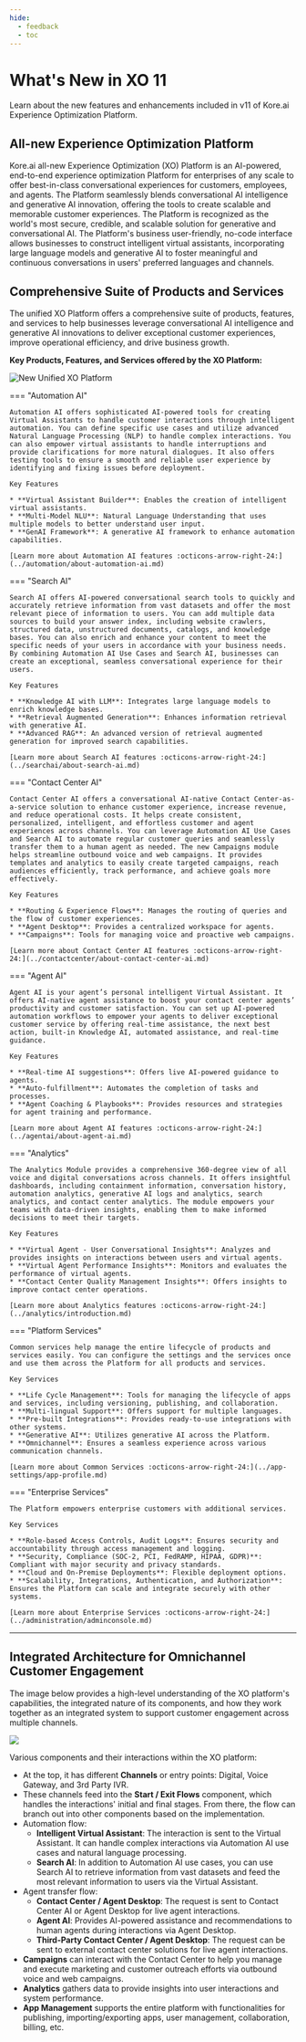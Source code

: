 ```yaml
---
hide:
  - feedback
  - toc
---
```

# What's New in XO 11
Learn about the new features and enhancements included in v11 of Kore.ai Experience Optimization Platform.

## All-new Experience Optimization Platform
Kore.ai all-new Experience Optimization (XO) Platform is an AI-powered, end-to-end experience optimization Platform for enterprises of any scale to offer best-in-class conversational experiences for customers, employees, and agents. The Platform seamlessly blends conversational AI intelligence and generative AI innovation, offering the tools to create scalable and memorable customer experiences. The Platform is recognized as the world's most secure, credible, and scalable solution for generative and conversational AI. The Platform's business user-friendly, no-code interface allows businesses to construct intelligent virtual assistants, incorporating large language models and generative AI to foster meaningful and continuous conversations in users' preferred languages and channels.

## Comprehensive Suite of Products and Services
The unified XO Platform offers a comprehensive suite of products, features, and services to help businesses leverage conversational AI intelligence and generative AI innovations to deliver exceptional customer experiences, improve operational efficiency, and drive business growth.

**Key Products, Features, and Services offered by the XO Platform:**

<img src="../images/xo-platform-components.png" alt="New Unified XO Platform" title="New unified XO Platform">

=== "Automation AI"

    Automation AI offers sophisticated AI-powered tools for creating Virtual Assistants to handle customer interactions through intelligent automation. You can define specific use cases and utilize advanced Natural Language Processing (NLP) to handle complex interactions. You can also empower virtual assistants to handle interruptions and provide clarifications for more natural dialogues. It also offers testing tools to ensure a smooth and reliable user experience by identifying and fixing issues before deployment.
    
    Key Features
    
    * **Virtual Assistant Builder**: Enables the creation of intelligent virtual assistants.
    * **Multi-Model NLU**: Natural Language Understanding that uses multiple models to better understand user input.
    * **GenAI Framework**: A generative AI framework to enhance automation capabilities.  
    
    [Learn more about Automation AI features :octicons-arrow-right-24:](../automation/about-automation-ai.md)

=== "Search AI"

    Search AI offers AI-powered conversational search tools to quickly and accurately retrieve information from vast datasets and offer the most relevant piece of information to users. You can add multiple data sources to build your answer index, including website crawlers, structured data, unstructured documents, catalogs, and knowledge bases. You can also enrich and enhance your content to meet the specific needs of your users in accordance with your business needs. By combining Automation AI Use Cases and Search AI, businesses can create an exceptional, seamless conversational experience for their users.
    
    Key Features
    
    * **Knowledge AI with LLM**: Integrates large language models to enrich knowledge bases.
    * **Retrieval Augmented Generation**: Enhances information retrieval with generative AI.
    * **Advanced RAG**: An advanced version of retrieval augmented generation for improved search capabilities.  
    
    [Learn more about Search AI features :octicons-arrow-right-24:](../searchai/about-search-ai.md)

=== "Contact Center AI"

    Contact Center AI offers a conversational AI-native Contact Center-as-a-service solution to enhance customer experience, increase revenue, and reduce operational costs. It helps create consistent, personalized, intelligent, and effortless customer and agent experiences across channels. You can leverage Automation AI Use Cases and Search AI to automate regular customer queries and seamlessly transfer them to a human agent as needed. The new Campaigns module helps streamline outbound voice and web campaigns. It provides templates and analytics to easily create targeted campaigns, reach audiences efficiently, track performance, and achieve goals more effectively.
    
    Key Features
    
    * **Routing & Experience Flows**: Manages the routing of queries and the flow of customer experiences.
    * **Agent Desktop**: Provides a centralized workspace for agents.
    * **Campaigns**: Tools for managing voice and proactive web campaigns.  
    
    [Learn more about Contact Center AI features :octicons-arrow-right-24:](../contactcenter/about-contact-center-ai.md)

=== "Agent AI"

    Agent AI is your agent’s personal intelligent Virtual Assistant. It offers AI-native agent assistance to boost your contact center agents’ productivity and customer satisfaction. You can set up AI-powered automation workflows to empower your agents to deliver exceptional customer service by offering real-time assistance, the next best action, built-in Knowledge AI, automated assistance, and real-time guidance.
    
    Key Features
    
    * **Real-time AI suggestions**: Offers live AI-powered guidance to agents.
    * **Auto-fulfillment**: Automates the completion of tasks and processes.
    * **Agent Coaching & Playbooks**: Provides resources and strategies for agent training and performance.  
    
    [Learn more about Agent AI features :octicons-arrow-right-24:](../agentai/about-agent-ai.md)

=== "Analytics"

    The Analytics Module provides a comprehensive 360-degree view of all voice and digital conversations across channels. It offers insightful dashboards, including containment information, conversation history, automation analytics, generative AI logs and analytics, search analytics, and contact center analytics. The module empowers your teams with data-driven insights, enabling them to make informed decisions to meet their targets.
    
    Key Features
    
    * **Virtual Agent - User Conversational Insights**: Analyzes and provides insights on interactions between users and virtual agents.
    * **Virtual Agent Performance Insights**: Monitors and evaluates the performance of virtual agents.
    * **Contact Center Quality Management Insights**: Offers insights to improve contact center operations.  
    
    [Learn more about Analytics features :octicons-arrow-right-24:](../analytics/introduction.md)

=== "Platform Services"

    Common services help manage the entire lifecycle of products and services easily. You can configure the settings and the services once and use them across the Platform for all products and services.
    
    Key Services
    
    * **Life Cycle Management**: Tools for managing the lifecycle of apps and services, including versioning, publishing, and collaboration.
    * **Multi-lingual Support**: Offers support for multiple languages.
    * **Pre-built Integrations**: Provides ready-to-use integrations with other systems.
    * **Generative AI**: Utilizes generative AI across the Platform.
    * **Omnichannel**: Ensures a seamless experience across various communication channels.  
    
    [Learn more about Common Services :octicons-arrow-right-24:](../app-settings/app-profile.md)

=== "Enterprise Services"

    The Platform empowers enterprise customers with additional services.   
    
    Key Services
    
    * **Role-based Access Controls, Audit Logs**: Ensures security and accountability through access management and logging.
    * **Security, Compliance (SOC-2, PCI, FedRAMP, HIPAA, GDPR)**: Compliant with major security and privacy standards.
    * **Cloud and On-Premise Deployments**: Flexible deployment options.
    * **Scalability, Integrations, Authentication, and Authorization**: Ensures the Platform can scale and integrate securely with other systems.  
    
    [Learn more about Enterprise Services :octicons-arrow-right-24:](../administration/adminconsole.md)

<hr>

## Integrated Architecture for Omnichannel Customer Engagement
The image below provides a high-level understanding of the XO platform's capabilities, the integrated nature of its components, and how they work together as an integrated system to support customer engagement across multiple channels.

<img src="../images/xo-platform-components-flow.png">

Various components and their interactions within the XO platform:

* At the top, it has different **Channels** or entry points: Digital, Voice Gateway, and 3rd Party IVR.
* These channels feed into the **Start / Exit Flows** component, which handles the interactions' initial and final stages. From there, the flow can branch out into other components based on the implementation.
* Automation flow: 
    - **Intelligent Virtual Assistant**: The interaction is sent to the Virtual Assistant. It can handle complex interactions via Automation AI use cases and natural language processing.
    - **Search AI**: In addition to Automation AI use cases, you can use Search AI to retrieve information from vast datasets and feed the most relevant information to users via the Virtual Assistant. 
* Agent transfer flow:
    - **Contact Center / Agent Desktop**: The request is sent to Contact Center AI or Agent Desktop for live agent interactions.
    - **Agent AI**: Provides AI-powered assistance and recommendations to human agents during interactions via Agent Desktop.
    - **Third-Party Contact Center / Agent Desktop**: The request can be sent to external contact center solutions for live agent interactions.
* **Campaigns** can interact with the Contact Center to help you manage and execute marketing and customer outreach efforts via outbound voice and web campaigns.
* **Analytics** gathers data to provide insights into user interactions and system performance.
* **App Management** supports the entire platform with functionalities for publishing, importing/exporting apps, user management, collaboration, billing, etc.